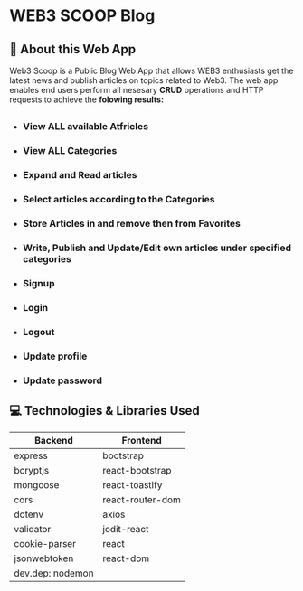 # WEB3 SCOOP Blog

## 🧐 About this Web App

Web3 Scoop is a Public Blog Web App that allows WEB3 enthusiasts get the latest news and publish articles on topics related to Web3.
The web app enables end users perform all nesesary <b>CRUD</b> operations and HTTP requests to achieve the <b>folowing results:</b>

##

- ### View ALL available Atfricles
- ### View ALL Categories
- ### Expand and Read articles
- ### Select articles according to the Categories
- ### Store Articles in and remove then from Favorites
- ### Write, Publish and Update/Edit own articles under specified categories
- ### Signup
- ### Login
- ### Logout
- ### Update profile
- ### Update password

## 💻 Technologies & Libraries Used

| <b>Backend</b>   | <b>Frontend</b>  |
| ---------------- | ---------------- |
| express          | bootstrap        |
| bcryptjs         | react-bootstrap  |
| mongoose         | react-toastify   |
| cors             | react-router-dom |
| dotenv           | axios            |
| validator        | jodit-react      |
| cookie-parser    | react            |
| jsonwebtoken     | react-dom        |
| dev.dep: nodemon |                  |
